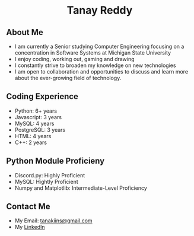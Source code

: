 <h1 align="center">
Tanay Reddy
</h1>
 
## About Me

- I am currently a Senior studying Computer Engineering focusing on a concentration in Software Systems at Michigan State University
- I enjoy coding, working out, gaming and drawing
- I constantly strive to broaden my knowledge on new technologies
- I am open to collaboration and opportunities to discuss and learn more about the ever-growing field of technology.

## Coding Experience

- Python: 6+ years
- Javascript: 3 years
- MySQL: 4 years
- PostgreSQL: 3 years
- HTML: 4 years
- C++: 2 years

## Python Module Proficieny

- Discord.py: Highly Proficient
- MySQL: Hightly Proficient
- Numpy and Matplotlib: Intermediate-Level Proficiency

## Contact Me

- My Email: tanakiins@gmail.com
- My [LinkedIn](https://www.linkedin.com/in/tanay-reddy-a69044222/)
